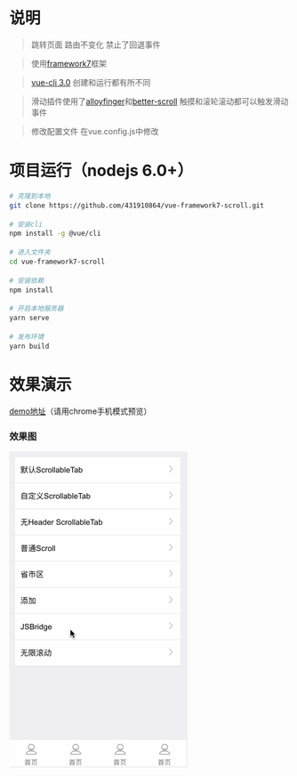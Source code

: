 说明
====
>跳转页面 路由不变化 禁止了回退事件<br/>

>使用[framework7](http://framework7.io/)框架 

>[vue-cli 3.0](https://cli.vuejs.org/) 创建和运行都有所不同

>滑动插件使用了[alloyfinger](https://github.com/AlloyTeam/AlloyFinger)和[better-scroll](https://github.com/ustbhuangyi/better-scroll/) 触摸和滚轮滚动都可以触发滑动事件

>修改配置文件 在vue.config.js中修改

项目运行（nodejs 6.0+）
====
``` bash
# 克隆到本地
git clone https://github.com/431910864/vue-framework7-scroll.git

# 安装cli
npm install -g @vue/cli

# 进入文件夹
cd vue-framework7-scroll

# 安装依赖
npm install

# 开启本地服务器
yarn serve

# 发布环境
yarn build
```

效果演示
====


[demo地址](https://shop.muyouke.com/sindex.html)（请用chrome手机模式预览）

### 效果图
<img src='https://github.com/431910864/vue-framework7-scroll/blob/master/src/assets/images/gif1.gif' width="320" height="568" />


